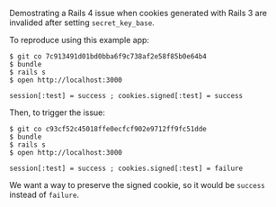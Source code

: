 Demostrating a Rails 4 issue when cookies generated with Rails 3 are invalided after setting `secret_key_base`.

To reproduce using this example app:

```
$ git co 7c913491d01bd0bba6f9c738af2e58f85b0e64b4
$ bundle
$ rails s
$ open http://localhost:3000

session[:test] = success ; cookies.signed[:test] = success
```

Then, to trigger the issue:

```
$ git co c93cf52c45018ffe0ecfcf902e9712ff9fc51dde
$ bundle
$ rails s
$ open http://localhost:3000

session[:test] = success ; cookies.signed[:test] = failure
```

We want a way to preserve the signed cookie, so it would be `success` instead of `failure`.
